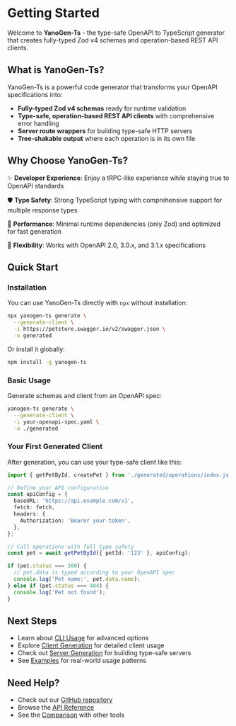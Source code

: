 # Getting Started

Welcome to **YanoGen-Ts** - the type-safe OpenAPI to TypeScript generator that creates fully-typed Zod v4 schemas and operation-based REST API clients.

## What is YanoGen-Ts?

YanoGen-Ts is a powerful code generator that transforms your OpenAPI specifications into:

- **Fully-typed Zod v4 schemas** ready for runtime validation
- **Type-safe, operation-based REST API clients** with comprehensive error handling
- **Server route wrappers** for building type-safe HTTP servers
- **Tree-shakable output** where each operation is in its own file

## Why Choose YanoGen-Ts?

✨ **Developer Experience**: Enjoy a tRPC-like experience while staying true to OpenAPI standards

🛡️ **Type Safety**: Strong TypeScript typing with comprehensive support for multiple response types

🚀 **Performance**: Minimal runtime dependencies (only Zod) and optimized for fast generation

🔧 **Flexibility**: Works with OpenAPI 2.0, 3.0.x, and 3.1.x specifications

## Quick Start

### Installation

You can use YanoGen-Ts directly with `npx` without installation:

```bash
npx yanogen-ts generate \
  --generate-client \
  -i https://petstore.swagger.io/v2/swagger.json \
  -o generated
```

Or install it globally:

```bash
npm install -g yanogen-ts
```

### Basic Usage

Generate schemas and client from an OpenAPI spec:

```bash
yanogen-ts generate \
  --generate-client \
  -i your-openapi-spec.yaml \
  -o ./generated
```

### Your First Generated Client

After generation, you can use your type-safe client like this:

```typescript
import { getPetById, createPet } from './generated/operations/index.js';

// Define your API configuration
const apiConfig = {
  baseURL: 'https://api.example.com/v1',
  fetch: fetch,
  headers: {
    Authorization: 'Bearer your-token',
  },
};

// Call operations with full type safety
const pet = await getPetById({ petId: '123' }, apiConfig);

if (pet.status === 200) {
  // pet.data is typed according to your OpenAPI spec
  console.log('Pet name:', pet.data.name);
} else if (pet.status === 404) {
  console.log('Pet not found');
}
```

## Next Steps

- Learn about [CLI Usage](./cli-usage) for advanced options
- Explore [Client Generation](./client-generation) for detailed client usage
- Check out [Server Generation](./server-generation) for building type-safe servers
- See [Examples](./examples) for real-world usage patterns

## Need Help?

- Check out our [GitHub repository](https://github.com/gunzip/yanogen-ts)
- Browse the [API Reference](./api-reference)
- See the [Comparison](./comparison) with other tools